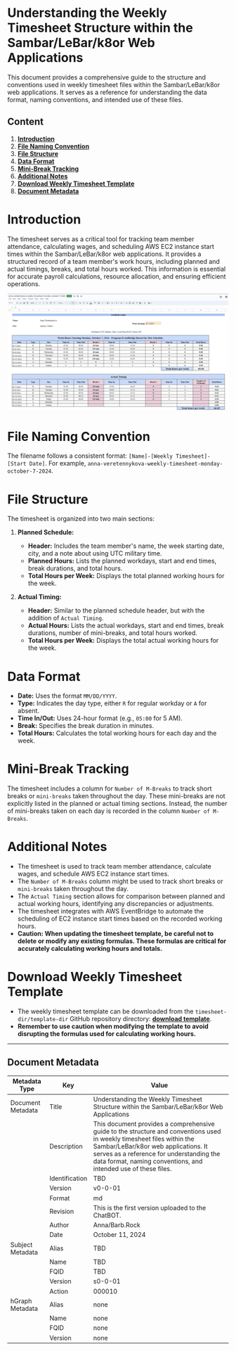 # Understanding the Weekly Timesheet Structure within the Sambar/LeBar/k8or Web Applications

This document provides a comprehensive guide to the structure and conventions used in weekly timesheet files within the Sambar/LeBar/k8or web applications. It serves as a reference for understanding the data format, naming conventions, and intended use of these files.

## Content

1. **[Introduction](#Introduction)**
2. **[File Naming Convention](#File-Naming-Convention)**
3. **[File Structure](#File-Structure)**
4. **[Data Format](#Data-Format)**
5. **[Mini-Break Tracking](#Mini-Break-Tracking)**
6. **[Additional Notes](#Additional-Notes)**
7. **[Download Weekly Timesheet Template](#Download-Weekly-Timesheet-Template)**
8. **[Document Metadata](#Document-Metadata)**

<h1 id="Introduction">Introduction</h1>

The timesheet serves as a critical tool for tracking team member attendance, calculating wages, and scheduling AWS EC2 instance start times within the Sambar/LeBar/k8or web applications. It provides a structured record of a team member's work hours, including planned and actual timings, breaks, and total hours worked. This information is essential for accurate payroll calculations, resource allocation, and ensuring efficient operations.

![Alt text](https://github.com/k8or-development-dgo/fundamental-smr-lbr-k8r-doc-rep-k8d/blob/k8or-dev/v0-0-01-dir/timesheet-dir/example-dir/timesheet-example-v0-0-01-fil.png)

<h1 id="File-Naming-Convention">File Naming Convention</h1>

The filename follows a consistent format: `[Name]-[Weekly Timesheet]-[Start Date]`. For example, `anna-veretennykova-weekly-timesheet-monday-october-7-2024`.

<h1 id="File-Structure">File Structure</h1>

The timesheet is organized into two main sections:

1. **Planned Schedule:**
   - **Header:** Includes the team member's name, the week starting date, city, and a note about using UTC military time.
   - **Planned Hours:** Lists the planned workdays, start and end times, break durations, and total hours.
   - **Total Hours per Week:** Displays the total planned working hours for the week.

2. **Actual Timing:**
   - **Header:** Similar to the planned schedule header, but with the addition of `Actual Timing`.
   - **Actual Hours:** Lists the actual workdays, start and end times, break durations, number of mini-breaks, and total hours worked.
   - **Total Hours per Week:** Displays the total actual working hours for the week.

<h1 id="Data-Format">Data Format</h1>

- **Date:** Uses the format `MM/DD/YYYY`.
- **Type:** Indicates the day type, either `R` for regular workday or `A` for absent.
- **Time In/Out:** Uses 24-hour format (e.g., `05:00` for 5 AM).
- **Break:** Specifies the break duration in minutes.
- **Total Hours:** Calculates the total working hours for each day and the week.


<h1 id="Mini-Break-Tracking">Mini-Break Tracking</h1>

The timesheet includes a column for `Number of M-Breaks` to track short breaks or `mini-breaks` taken throughout the day. These mini-breaks are not explicitly listed in the planned or actual timing sections. Instead, the number of mini-breaks taken on each day is recorded in the column `Number of M-Breaks`.

<h1 id="Additional-Notes">Additional Notes</h1>

- The timesheet is used to track team member attendance, calculate wages, and schedule AWS EC2 instance start times.
- The `Number of M-Breaks` column might be used to track short breaks or `mini-breaks` taken throughout the day.
- The `Actual Timing` section allows for comparison between planned and actual working hours, identifying any discrepancies or adjustments.
- The timesheet integrates with AWS EventBridge to automate the scheduling of EC2 instance start times based on the recorded working hours.
- **Caution: When updating the timesheet template, be careful not to delete or modify any existing formulas. These formulas are critical for accurately calculating working hours and totals.**

<h1 id="Download-Weekly-Timesheet-Template">Download Weekly Timesheet Template</h1>

- The weekly timesheet template can be downloaded from the `timesheet-dir/template-dir` GitHub repository directory: **[download template](https://github.com/k8or-development-dgo/fundamental-smr-lbr-k8r-doc-rep-k8d/tree/k8or-dev/v0-0-01-dir/timesheet-dir/template-dir)**. 
- **Remember to use caution when modifying the template to avoid disrupting the formulas used for calculating working hours.**

---

<h2 id="Document-Metadata">Document Metadata</h2>

| Metadata Type | Key | Value |
|---|---|---|
| Document Metadata | Title | Understanding the Weekly Timesheet Structure within the Sambar/LeBar/k8or Web Applications |
| | Description | This document provides a comprehensive guide to the structure and conventions used in weekly timesheet files within the Sambar/LeBar/k8or web applications. It serves as a reference for understanding the data format, naming conventions, and intended use of these files. |
| | Identification | TBD | |
| | Version | v0-0-01 | |
| | Format | md | |
| | Revision | This is the first version uploaded to the ChatBOT. |
| | Author | Anna/Barb.Rock |
| | Date | October 11, 2024 |
| Subject Metadata | Alias | TBD |
| |  Name | TBD |
| |  FQID | TBD |
| |  Version | s0-0-01 |
| |  Action | 000010 |
| hGraph Metadata | Alias | none |
| |  Name | none |
| |  FQID | none |
| |  Version | none |